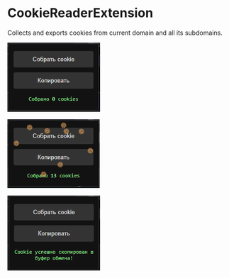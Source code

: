 # CookieReaderExtension
Collects and exports cookies from current domain and all its subdomains.

![popup](https://github.com/Nikita55612/CookieReaderExtension/blob/main/screenshots/Screenshot_1.png)

![popup](https://github.com/Nikita55612/CookieReaderExtension/blob/main/screenshots/Screenshot_2.png)

![popup](https://github.com/Nikita55612/CookieReaderExtension/blob/main/screenshots/Screenshot_3.png)
